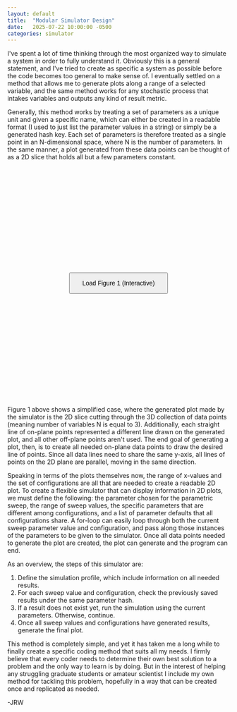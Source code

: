 ```yaml
---
layout: default
title:  "Modular Simulator Design"
date:   2025-07-22 10:00:00 -0500
categories: simulator
---
```


I've spent a lot of time thinking through the most organized way to simulate a system in order to fully understand it. Obviously this is a general statement, and I've tried to create as specific a system as possible before the code becomes too general to make sense of. I eventually settled on a method that allows me to generate plots along a range of a selected variable, and the same method works for any stochastic process that intakes variables and outputs any kind of result metric.

Generally, this method works by treating a set of parameters as a unique unit and given a specific name, which can either be created in a readable format (I used to just list the parameter values in a string) or simply be a generated hash key. Each set of parameters is therefore treated as a single point in an N-dimensional space, where N is the number of parameters. In the same manner, a plot generated from these data points can be thought of as a 2D slice that holds all but a few parameters constant.

<!-- <div style="text-align: center;">
  <iframe src="/assets/3d_plane_plot.html" width="100%" height="500" style="border: none;"></iframe>
  <p style="font-style: italic; margin-top: 0.5em;">
    Figure 1: Interactive plot showing a 2D plane slicing through a 3D grid of points.
  </p>
</div> -->

<div id="plot-container" style="position: relative; height: 500px; display: flex; align-items: center; justify-content: center; text-align: center; margin: 2em 0;">
  <button onclick="load3DPlot(this)" style="padding: 1em 2em; font-size: 1em;">Load Figure 1 (Interactive)</button>
</div>

<script>
  function load3DPlot(button) {
    const container = button.parentElement;
    container.innerHTML = `
      <div style="position: relative; height: 100%;">
        <iframe src="/assets/3d_plane_plot.html" width="100%" height="100%" style="border: none; margin-bottom: -1em;"></iframe>
        <p style="font-style: italic; margin-top: 0.5em;">
          Figure 1: Interactive plot showing a 2D plane slicing through a 3D grid of points.
        </p>
        <button onclick="unload3DPlot()" 
                style="
                  position: absolute;
                  bottom: 10px;
                  right: 10px;
                  padding: 0.5em 1.5em;
                  font-size: 0.9em;
                  background-color: #f0f0f0;
                  border: 1px solid #ccc;
                  border-radius: 4px;
                  cursor: pointer;
                ">
          Unload Plot
        </button>
      </div>
    `;
  }

  function unload3DPlot() {
    const container = document.getElementById("plot-container");
    container.innerHTML = `
      <button onclick="load3DPlot(this)" style="padding: 1em 2em; font-size: 1em;">Load Interactive Plot</button>
    `;
  }
</script>

Figure 1 above shows a simplified case, where the generated plot made by the simulator is the 2D slice cutting through the 3D collection of data points (meaning number of variables N is equal to 3). Additionally, each straight line of on-plane points represented a different line drawn on the generated plot, and all other off-plane points aren't used. The end goal of generating a plot, then, is to create all needed on-plane data points to draw the desired line of points. Since all data lines need to share the same y-axis, all lines of points on the 2D plane are parallel, moving in the same direction.

Speaking in terms of the plots themselves now, the range of x-values and the set of configurations are all that are needed to create a readable 2D plot. To create a flexible simulator that can display information in 2D plots, we must define the following: the parameter chosen for the parametric sweep, the range of sweep values, the specific parameters that are different among configurations, and a list of parameter defaults that all configurations share. A for-loop can easily loop through both the current sweep parameter value and configuration, and pass along those instances of the parameters to be given to the simulator. Once all data points needed to generate the plot are created, the plot can generate and the program can end.

As an overview, the steps of this simulator are:
1. Define the simulation profile, which include information on all needed results.
2. For each sweep value and configuration, check the previously saved results under the same parameter hash.
3. If a result does not exist yet, run the simulation using the current parameters. Otherwise, continue.
4. Once all sweep values and configurations have generated results, generate the final plot.

This method is completely simple, and yet it has taken me a long while to finally create a specific coding method that suits all my needs. I firmly believe that every coder needs to determine their own best solution to a problem and the only way to learn is by doing. But in the interest of helping any struggling graduate students or amateur scientist I include my own method for tackling this problem, hopefully in a way that can be created once and replicated as needed.

-JRW